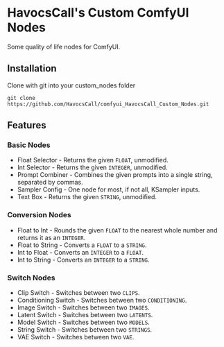 # HavocsCall's Custom ComfyUI Nodes

Some quality of life nodes for ComfyUI.
## Installation

Clone with git into your custom_nodes folder
```
git clone https://github.com/HavocsCall/comfyui_HavocsCall_Custom_Nodes.git
```
## Features
### Basic Nodes
- Float Selector - Returns the given `FLOAT`, unmodified.
- Int Selector - Returns the given `INTEGER`, unmodified.
- Prompt Combiner - Combines the given prompts into a single string, separated by commas.
- Sampler Config - One node for most, if not all, KSampler inputs.
- Text Box - Returns the given `STRING`, unmodified.

### Conversion Nodes
- Float to Int - Rounds the given `FLOAT` to the nearest whole number and returns it as an `INTEGER`.
- Float to String - Converts a `FLOAT` to a `STRING`.
- Int to Float - Converts an `INTEGER` to a `FLOAT`.
- Int to String - Converts an `INTEGER` to a `STRING`.

### Switch Nodes
- Clip Switch - Switches between two `CLIPS`.
- Conditioning Switch - Switches between two `CONDITIONING`.
- Image Switch - Switches between two `IMAGES`.
- Latent Switch - Switches between two `LATENTS`.
- Model Switch - Switches between two `MODELS`.
- String Switch - Switches between two `STRINGS`.
- VAE Switch - Switches between two `VAE`.